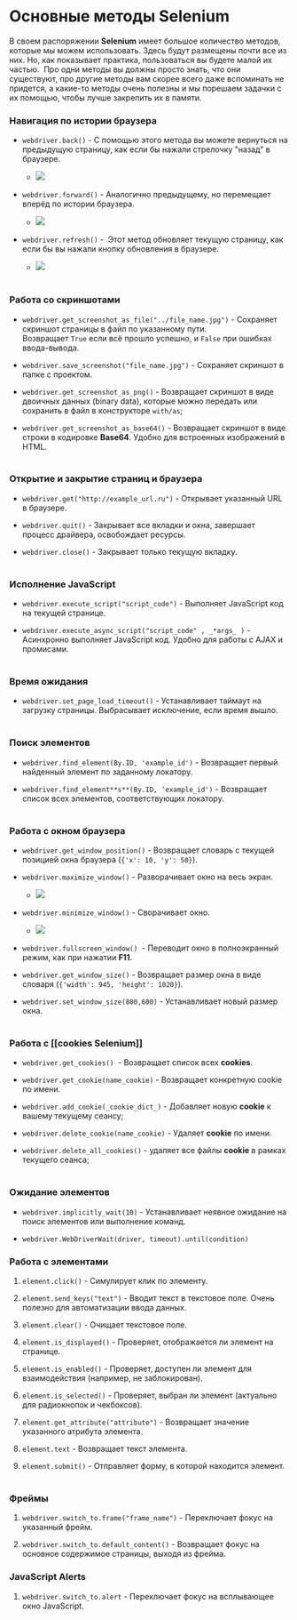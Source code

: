 # Основные методы **Selenium**

В своем распоряжении **Selenium** имеет большое количество методов, которые мы можем использовать. Здесь будут размещены почти все из них. Но, как показывает практика, пользоваться вы будете малой их частью.  Про одни методы вы должны просто знать, что они существуют, про другие методы вам скорее всего даже вспоминать не придется, а какие-то методы очень полезны и мы порешаем задачки с их помощью, чтобы лучше закрепить их в памяти.

### Навигация по истории браузера

- `webdriver.back()` - С помощью этого метода вы можете вернуться на предыдущую страницу, как если бы нажали стрелочку "назад" в браузере.
    
    - ![](https://ucarecdn.com/c6cd1b57-49ef-4bde-9bd4-696224b8c278/)
        
- `webdriver.forward()` - Аналогично предыдущему, но перемещает вперёд по истории браузера.
    
    - ![](https://ucarecdn.com/15aa660b-3914-42dd-b8f9-a87267f5af10/)
        
- `webdriver.refresh()` -  Этот метод обновляет текущую страницу, как если бы вы нажали кнопку обновления в браузере.
    
    - ![](https://ucarecdn.com/cf9db89e-d8e5-4ea9-83de-6753d22c1970/)  
         
        

### Работа со скриншотами

- `webdriver.get_screenshot_as_file("../file_name.jpg")` - Сохраняет скриншот страницы в файл по указанному пути. Возвращает `True` если всё прошло успешно, и `False` при ошибках ввода-вывода.
    
- `webdriver.save_screenshot("file_name.jpg")` - Сохраняет скриншот в папке с проектом.
    
- `webdriver.get_screenshot_as_png()` - Возвращает скриншот в виде двоичных данных (binary data), которые можно передать или сохранить в файл в конструкторе `with/as`;
    
- `webdriver.get_screenshot_as_base64()` - Возвращает скриншот в виде строки в кодировке **Base64**. Удобно для встроенных изображений в HTML.  
     
    

### Открытие и закрытие страниц и браузера

- `webdriver.get("http://example_url.ru")` - Открывает указанный URL в браузере.
    
- `webdriver.quit()` - Закрывает все вкладки и окна, завершает процесс драйвера, освобождает ресурсы.
    
- `webdriver.close()` - Закрывает только текущую вкладку.  
     
    

### Исполнение JavaScript

- `webdriver.execute_script("script_code")` - Выполняет JavaScript код на текущей странице.
    
- `webdriver.execute_async_script("script_code" , _*args_ )` - Асинхронно выполняет JavaScript код. Удобно для работы с AJAX и промисами.  
     
    

### Время ожидания

- `webdriver.set_page_load_timeout()` - Устанавливает таймаут на загрузку страницы. Выбрасывает исключение, если время вышло.  
     
    

### Поиск элементов

- `webdriver.find_element(By.ID, 'example_id')` - Возвращает первый найденный элемент по заданному локатору.
    
- `webdriver.find_element**s**(By.ID, 'example_id')` - Возвращает список всех элементов, соответствующих локатору.  
     
    

### Работа с окном браузера

- `webdriver.get_window_position()` - Возвращает словарь с текущей позицией окна браузера (`{'x': 10, 'y': 50}`).
    
- `webdriver.maximize_window()` - Разворачивает окно на весь экран.
    
    - ![](https://ucarecdn.com/90421bf5-890c-498c-b4d2-2770da18aa72/)
        
- `webdriver.minimize_window()` - Сворачивает окно.
    
    - ![](https://ucarecdn.com/8fcb3245-7fb1-434c-b788-1aec5d7290ee/)
        
- `webdriver.fullscreen_window()`  - Переводит окно в полноэкранный режим, как при нажатии **F11**.
    
- `webdriver.get_window_size()` - Возвращает размер окна в виде словаря (`{'width': 945, 'height': 1020}`).
    
- `webdriver.set_window_size(800,600)` - Устанавливает новый размер окна.  
     
    

### Работа с [[cookies Selenium]]

- `webdriver.get_cookies()`  - Возвращает список всех **cookies**.
    
- `webdriver.get_cookie(name_cookie)` - Возвращает конкретную cookie по имени.
    
- `webdriver.add_cookie(_cookie_dict_)` - Добавляет новую **cookie** к вашему текущему сеансу;
    
- `webdriver.delete_cookie(name_cookie)` - Удаляет **cookie** по имени.
    
- `webdriver.delete_all_cookies()` - удаляет все файлы **cookie** в рамках текущего сеанса;  
     
    

### Ожидание элементов

- `webdriver.implicitly_wait(10)` - Устанавливает неявное ожидание на поиск элементов или выполнение команд.
    
- `webdriver.WebDriverWait(driver, timeout).until(condition)`
    

### Работа с элементами

1. `element.click()` - Симулирует клик по элементу.
    
2. `element.send_keys("text")` - Вводит текст в текстовое поле. Очень полезно для автоматизации ввода данных.
    
3. `element.clear()` - Очищает текстовое поле.
    
4. `element.is_displayed()` - Проверяет, отображается ли элемент на странице.
    
5. `element.is_enabled()` - Проверяет, доступен ли элемент для взаимодействия (например, не заблокирован).
    
6. `element.is_selected()` - Проверяет, выбран ли элемент (актуально для радиокнопок и чекбоксов).
    
7. `element.get_attribute("attribute")` - Возвращает значение указанного атрибута элемента.
    
8. `element.text` - Возвращает текст элемента.
    
9. `element.submit()` - Отправляет форму, в которой находится элемент.  
     
    

### Фреймы

1. `webdriver.switch_to.frame("frame_name")` - Переключает фокус на указанный фрейм.
    
2. `webdriver.switch_to.default_content()` - Возвращает фокус на основное содержимое страницы, выходя из фрейма.
    

### JavaScript Alerts

1. `webdriver.switch_to.alert` - Переключает фокус на всплывающее окно JavaScript.
